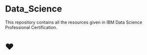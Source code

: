 # Data_Science

This repository contains all the resources  given  in IBM Data Science Professional Certification.

# :hearts:
